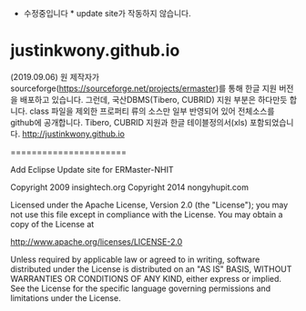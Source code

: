 * 수정중입니다 * update site가 작동하지 않습니다.

justinkwony.github.io
=====================
(2019.09.06)
원 제작자가 sourceforge(https://sourceforge.net/projects/ermaster)를 통해 한글 지원 버전을 배포하고 있습니다.
그런데, 국산DBMS(Tibero, CUBRID) 지원 부분은 하다만듯 합니다. class 파일을 제외한 프로퍼티 류의 소스만 일부 반영되어 있어 전체소스를 github에 공개합니다.
Tibero, CUBRID 지원과 한글 테이블정의서(xls) 포함되었습니다.
http://justinkwony.github.io<br>

======================

Add Eclipse Update site for ERMaster-NHIT

Copyright 2009 insightech.org
Copyright 2014 nongyhupit.com

Licensed under the Apache License, Version 2.0 (the &quot;License&quot;);
you may not use this file except in compliance with the License.
You may obtain a copy of the License at

 http://www.apache.org/licenses/LICENSE-2.0

Unless required by applicable law or agreed to in writing, software
distributed under the License is distributed on an &quot;AS IS&quot; BASIS,
WITHOUT WARRANTIES OR CONDITIONS OF ANY KIND, either express or implied.
See the License for the specific language governing permissions and
limitations under the License.
